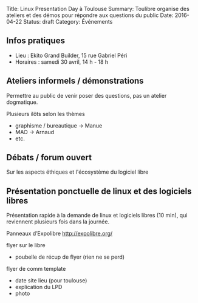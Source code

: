 Title: Linux Presentation Day à Toulouse
Summary: Toulibre organise des ateliers et des démos pour répondre aux questions du public
Date: 2016-04-22
Status: draft
Category: Événements

## Infos pratiques

* Lieu : Ekito Grand Builder, 15 rue Gabriel Péri
* Horaires : samedi 30 avril, 14 h - 18 h

## Ateliers informels / démonstrations

Permettre au public de venir poser des questions, pas un atelier dogmatique.

Plusieurs ilôts selon les thèmes
* graphisme / bureautique -> Manue
* MAO -> Arnaud
* etc.

## Débats / forum ouvert

Sur les aspects éthiques et l'écosystème du logiciel libre

## Présentation ponctuelle de linux et des logiciels libres

Présentation rapide à la demande de linux et logiciels libres (10 min), qui reviennent plusieurs fois dans la journée.

Panneaux d’Expolibre http://expolibre.org/

flyer sur le libre
* poubelle de récup de flyer (rien ne se perd)


flyer de comm template
* date site lieu (pour toulouse)
* explication du LPD
* photo
